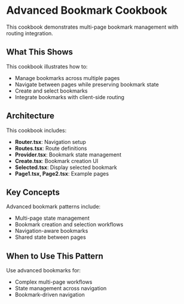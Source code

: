 # Advanced Bookmark Cookbook

This cookbook demonstrates multi-page bookmark management with routing integration.

## What This Shows

This cookbook illustrates how to:
- Manage bookmarks across multiple pages
- Navigate between pages while preserving bookmark state
- Create and select bookmarks
- Integrate bookmarks with client-side routing

## Architecture

This cookbook includes:
- **Router.tsx**: Navigation setup
- **Routes.tsx**: Route definitions
- **Provider.tsx**: Bookmark state management
- **Create.tsx**: Bookmark creation UI
- **Selected.tsx**: Display selected bookmark
- **Page1.tsx, Page2.tsx**: Example pages

## Key Concepts

Advanced bookmark patterns include:
- Multi-page state management
- Bookmark creation and selection workflows
- Navigation-aware bookmarks
- Shared state between pages

## When to Use This Pattern

Use advanced bookmarks for:
- Complex multi-page workflows
- State management across navigation
- Bookmark-driven navigation